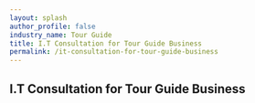 ```yaml
---
layout: splash 
author_profile: false 
industry_name: Tour Guide
title: I.T Consultation for Tour Guide Business
permalink: /it-consultation-for-tour-guide-business
---
```


## I.T Consultation for Tour Guide Business